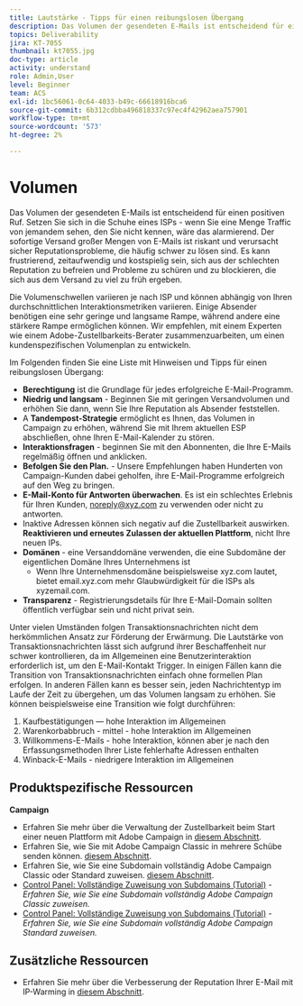 ```yaml
---
title: Lautstärke - Tipps für einen reibungslosen Übergang
description: Das Volumen der gesendeten E-Mails ist entscheidend für einen positiven Ruf. Erfahren Sie, was Sie für einen reibungslosen Übergang tun können.
topics: Deliverability
jira: KT-7055
thumbnail: kt7055.jpg
doc-type: article
activity: understand
role: Admin,User
level: Beginner
team: ACS
exl-id: 1bc56061-0c64-4033-b49c-66618916bca6
source-git-commit: 6b312cdbba496818337c97ec4f42962aea757901
workflow-type: tm+mt
source-wordcount: '573'
ht-degree: 2%

---
```


# Volumen

Das Volumen der gesendeten E-Mails ist entscheidend für einen positiven Ruf. Setzen Sie sich in die Schuhe eines ISPs - wenn Sie eine Menge Traffic von jemandem sehen, den Sie nicht kennen, wäre das alarmierend. Der sofortige Versand großer Mengen von E-Mails ist riskant und verursacht sicher Reputationsprobleme, die häufig schwer zu lösen sind. Es kann frustrierend, zeitaufwendig und kostspielig sein, sich aus der schlechten Reputation zu befreien und Probleme zu schüren und zu blockieren, die sich aus dem Versand zu viel zu früh ergeben.

Die Volumenschwellen variieren je nach ISP und können abhängig von Ihren durchschnittlichen Interaktionsmetriken variieren. Einige Absender benötigen eine sehr geringe und langsame Rampe, während andere eine stärkere Rampe ermöglichen können. Wir empfehlen, mit einem Experten wie einem Adobe-Zustellbarkeits-Berater zusammenzuarbeiten, um einen kundenspezifischen Volumenplan zu entwickeln.

Im Folgenden finden Sie eine Liste mit Hinweisen und Tipps für einen reibungslosen Übergang:

* **Berechtigung** ist die Grundlage für jedes erfolgreiche E-Mail-Programm.
* **Niedrig und langsam** - Beginnen Sie mit geringen Versandvolumen und erhöhen Sie dann, wenn Sie Ihre Reputation als Absender feststellen.
* A **Tandempost-Strategie** ermöglicht es Ihnen, das Volumen in Campaign zu erhöhen, während Sie mit Ihrem aktuellen ESP abschließen, ohne Ihren E-Mail-Kalender zu stören.
* **Interaktionsfragen** - beginnen Sie mit den Abonnenten, die Ihre E-Mails regelmäßig öffnen und anklicken.
* **Befolgen Sie den Plan.** - Unsere Empfehlungen haben Hunderten von Campaign-Kunden dabei geholfen, ihre E-Mail-Programme erfolgreich auf den Weg zu bringen.
* **E-Mail-Konto für Antworten überwachen**. Es ist ein schlechtes Erlebnis für Ihren Kunden, noreply@xyz.com zu verwenden oder nicht zu antworten.
* Inaktive Adressen können sich negativ auf die Zustellbarkeit auswirken. **Reaktivieren und erneutes Zulassen der aktuellen Plattform**, nicht Ihre neuen IPs.
* **Domänen** - eine Versanddomäne verwenden, die eine Subdomäne der eigentlichen Domäne Ihres Unternehmens ist
   * Wenn Ihre Unternehmensdomäne beispielsweise xyz.com lautet, bietet email.xyz.com mehr Glaubwürdigkeit für die ISPs als xyzemail.com.
* **Transparenz** - Registrierungsdetails für Ihre E-Mail-Domain sollten öffentlich verfügbar sein und nicht privat sein.

Unter vielen Umständen folgen Transaktionsnachrichten nicht dem herkömmlichen Ansatz zur Förderung der Erwärmung. Die Lautstärke von Transaktionsnachrichten lässt sich aufgrund ihrer Beschaffenheit nur schwer kontrollieren, da im Allgemeinen eine Benutzerinteraktion erforderlich ist, um den E-Mail-Kontakt Trigger. In einigen Fällen kann die Transition von Transaktionsnachrichten einfach ohne formellen Plan erfolgen. In anderen Fällen kann es besser sein, jeden Nachrichtentyp im Laufe der Zeit zu übergehen, um das Volumen langsam zu erhöhen. Sie können beispielsweise eine Transition wie folgt durchführen:

1. Kaufbestätigungen — hohe Interaktion im Allgemeinen
2. Warenkorbabbruch - mittel - hohe Interaktion im Allgemeinen
3. Willkommens-E-Mails - hohe Interaktion, können aber je nach den Erfassungsmethoden Ihrer Liste fehlerhafte Adressen enthalten
4. Winback-E-Mails - niedrigere Interaktion im Allgemeinen

## Produktspezifische Ressourcen

**Campaign**

* Erfahren Sie mehr über die Verwaltung der Zustellbarkeit beim Start einer neuen Plattform mit Adobe Campaign in [diesem Abschnitt](/help/additional-resources/ac-starting-new-platform.md).
* Erfahren Sie, wie Sie mit Adobe Campaign Classic in mehrere Schübe senden können. [diesem Abschnitt](https://experienceleague.adobe.com/docs/campaign-classic/using/sending-messages/key-steps-when-creating-a-delivery/steps-sending-the-delivery.html?lang=de#sending-using-multiple-waves).
* Erfahren Sie, wie Sie eine Subdomain vollständig Adobe Campaign Classic oder Standard zuweisen. [diesem Abschnitt](/help/additional-resources/ac-domain-name-setup.md).
* [Control Panel: Vollständige Zuweisung von Subdomains (Tutorial)](https://experienceleague.adobe.com/docs/campaign-classic-learn/control-panel/subdomains-and-certificates/subdomain-delegation.html) - *Erfahren Sie, wie Sie eine Subdomain vollständig Adobe Campaign Classic zuweisen.*
* [Control Panel: Vollständige Zuweisung von Subdomains (Tutorial)](https://experienceleague.adobe.com/docs/campaign-standard-learn/control-panel/subdomains-and-certificates/subdomain-delegation.html) - *Erfahren Sie, wie Sie eine Subdomain vollständig Adobe Campaign Standard zuweisen.*

## Zusätzliche Ressourcen

* Erfahren Sie mehr über die Verbesserung der Reputation Ihrer E-Mail mit IP-Warming in [diesem Abschnitt](/help/additional-resources/increase-reputation-with-ip-warming.md).
